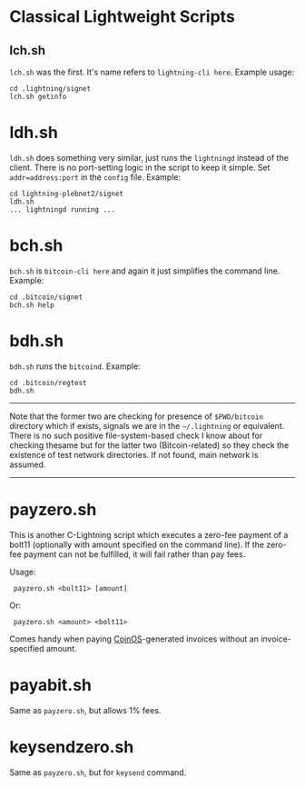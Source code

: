 # Classical Lightweight Scripts

## lch.sh

`lch.sh` was the first. It's name refers to `lightning-cli here`.
Example usage:

    cd .lightning/signet
    lch.sh getinfo


# ldh.sh

`ldh.sh` does something very similar, just runs the `lightningd`
instead of the client. There is no port-setting logic in the script
to keep it simple. Set `addr=address:port` in the `config` file.
Example:

    cd lightning-plebnet2/signet
    ldh.sh
    ... lightningd running ...


# bch.sh

`bch.sh` is `bitcoin-cli here` and again it just simplifies the command
line. Example:

    cd .bitcoin/signet
    bch.sh help


# bdh.sh

`bdh.sh` runs the `bitcoind`. Example:

    cd .bitcoin/regtest
    bdh.sh


-----

Note that the former two are checking for presence of `$PWD/bitcoin`
directory which if exists, signals we are in the `~/.lightning` or
equivalent. There is no such positive file-system-based check I know
about for checking thesame but for the latter two (Bitcoin-related)
so they check the existence of test network directories. If not found,
main network is assumed.

-----

# payzero.sh

This is another C-Lightning script which executes a zero-fee payment
of a bolt11 (optionally with amount specified on the command line).
If the zero-fee payment can not be fulfilled, it will fail rather than
pay fees.

Usage:

     payzero.sh <bolt11> [amount]

Or:

     payzero.sh <amount> <bolt11>

Comes handy when paying [CoinOS](https://coinos.io/)-generated
invoices without an invoice-specified amount.


# payabit.sh

Same as `payzero.sh`, but allows 1% fees.


# keysendzero.sh

Same as `payzero.sh`, but for `keysend` command.
